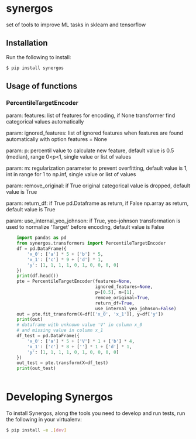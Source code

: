 # synergos
set of tools to improve ML tasks in sklearn and tensorflow

## Installation

Run the following to install:
```bash
$ pip install synergos
```

## Usage of functions
### PercentileTargetEncoder
param: 
features: list of features for encoding, if None transformer find categorical values automatically

param: 
ignored_features: list of ignored features when features are found automatically with option features = None

param: 
p: percentil value to calculate new feature, default value is 0.5 (median), range  0<p<1, single value or list of values

param: 
m: regularization parameter to prevent overfitting, default value is 1, int in range for 1 to np.inf, single value or list of values

param: 
remove_original: if True original categorical value is dropped, default value is True

param: 
return_df: if True pd.Dataframe as return, if False np.array as return, default value is True

param: 
use_internal_yeo_johnson: if True, yeo-johnson transformation is used to normalize 'Target' before encoding, default value is False
```python
    import pandas as pd
    from synergos.transformers import PercentileTargetEncoder
    df = pd.DataFrame({
        'x_0': ['a'] * 5 + ['b'] * 5,
        'x_1': ['c'] * 9 + ['d'] * 1,
        'y': [1, 1, 1, 1, 0, 1, 0, 0, 0, 0]
    })
    print(df.head())
    pte = PercentileTargetEncoder(features=None,
                                  ignored_features=None,
                                  p=[0.5], m=[1],
                                  remove_original=True,
                                  return_df=True,
                                  use_internal_yeo_johnson=False)
    out = pte.fit_transform(X=df[['x_0', 'x_1']], y=df['y'])
    print(out)
    # dataframe with unknown value 'V' in column x_0
    # and missing value in column x_1
    df_test = pd.DataFrame({
        'x_0': ['a'] * 5 + ['V'] * 1 + ['b'] * 4,
        'x_1': ['c'] * 8 + [''] * 1 + ['d'] * 1,
        'y': [1, 1, 1, 1, 0, 1, 0, 0, 0, 0]
    })
    out_test = pte.transform(X=df_test)
    print(out_test)



```
# Developing Synergos
To install Synergos, along the tools you need to develop and run tests, run the following in your virtualenv:
```bash
$ pip install -e .[dev]
```
